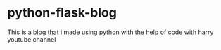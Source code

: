# python-flask-blog
This is a blog that i made using python with the help of code with harry youtube channel
